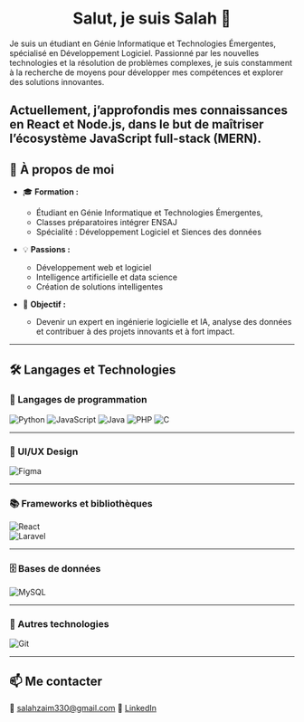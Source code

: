 <h1 align="center">Salut, je suis Salah 👋</h1>

Je suis un étudiant en Génie Informatique et Technologies Émergentes, spécialisé en Développement Logiciel. Passionné par les nouvelles technologies et la résolution de problèmes complexes, je suis constamment à la recherche de moyens pour développer mes compétences et explorer des solutions innovantes.  

Actuellement, j’approfondis mes connaissances en React et Node.js, dans le but de maîtriser l’écosystème JavaScript full-stack (MERN).  
---

## 🌟 À propos de moi

- 🎓 **Formation :**
  - Étudiant en Génie Informatique et Technologies Émergentes,
  - Classes préparatoires intégrer ENSAJ
  - Spécialité : Développement Logiciel et Siences des données

- 💡 **Passions :**
  - Développement web et logiciel
  - Intelligence artificielle et data science
  - Création de solutions intelligentes

- 🎯 **Objectif :**
  - Devenir un expert en ingénierie logicielle et IA, analyse des données et contribuer à des projets innovants et à fort impact.

---

## 🛠️ Langages et Technologies

### 🔹 Langages de programmation

![Python](https://img.shields.io/badge/-Python-3776AB?style=for-the-badge&logo=python&logoColor=white)
![JavaScript](https://img.shields.io/badge/-JavaScript-F7DF1E?style=for-the-badge&logo=javascript&logoColor=black)
![Java](https://img.shields.io/badge/-Java-007396?style=for-the-badge&logo=java&logoColor=white)
![PHP](https://img.shields.io/badge/-PHP-777BB4?style=for-the-badge&logo=php&logoColor=white)
![C](https://img.shields.io/badge/-C-00599C?style=for-the-badge&logo=c&logoColor=white)

---

### 🎨 UI/UX Design

![Figma](https://img.shields.io/badge/-Figma-F24E1E?style=for-the-badge&logo=figma&logoColor=white)

---

### 📚 Frameworks et bibliothèques

![React](https://img.shields.io/badge/-React-61DAFB?style=for-the-badge&logo=react&logoColor=black)  
![Laravel](https://img.shields.io/badge/-Laravel-FF2D20?style=for-the-badge&logo=laravel&logoColor=white)  

---

### 🗄️ Bases de données

![MySQL](https://img.shields.io/badge/-MySQL-4479A1?style=for-the-badge&logo=mysql&logoColor=white)

---

### 🧰 Autres technologies

![Git](https://img.shields.io/badge/-Git-F05032?style=for-the-badge&logo=git&logoColor=white)

---

## 📫 Me contacter

📧 salahzaim330@gmail.com 
🔗 [LinkedIn](https://www.linkedin.com/in/salah-eddine-e-zzaime-2a0342268/)
